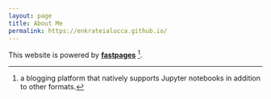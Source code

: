 ```yaml
---
layout: page
title: About Me
permalink: https://enkrateialucca.github.io/
---
```


This website is powered by **[fastpages](https://github.com/fastai/fastpages)** [^1].



[^1]:a blogging platform that natively supports Jupyter notebooks in addition to other formats.
